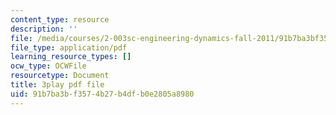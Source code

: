 ```yaml
---
content_type: resource
description: ''
file: /media/courses/2-003sc-engineering-dynamics-fall-2011/91b7ba3bf3574b27b4dfb0e2805a8980_p9DHjoLS3GA.pdf
file_type: application/pdf
learning_resource_types: []
ocw_type: OCWFile
resourcetype: Document
title: 3play pdf file
uid: 91b7ba3b-f357-4b27-b4df-b0e2805a8980
---
```

